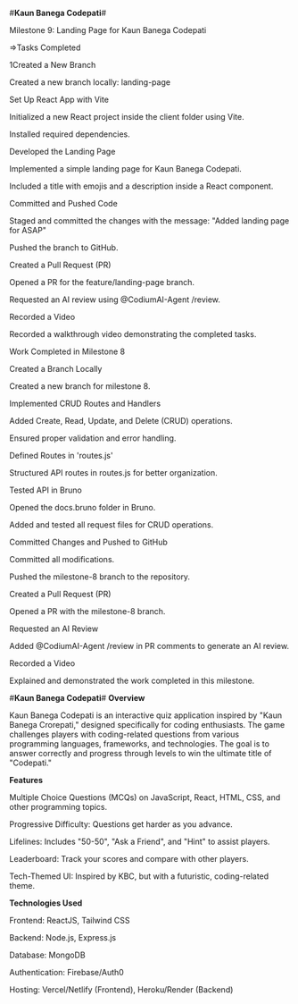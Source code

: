 #**Kaun Banega Codepati**#

Milestone 9: Landing Page for Kaun Banega Codepati

=>Tasks Completed

1️Created a New Branch

Created a new branch locally: landing-page

Set Up React App with Vite

Initialized a new React project inside the client folder using Vite.

Installed required dependencies.

Developed the Landing Page

Implemented a simple landing page for Kaun Banega Codepati.

Included a title with emojis and a description inside a React component.

Committed and Pushed Code

Staged and committed the changes with the message: "Added landing page for ASAP"

Pushed the branch to GitHub.

Created a Pull Request (PR)

Opened a PR for the feature/landing-page branch.

Requested an AI review using @CodiumAI-Agent /review.

Recorded a Video

Recorded a walkthrough video demonstrating the completed tasks.




Work Completed in Milestone 8

Created a Branch Locally

Created a new branch for milestone 8.

Implemented CRUD Routes and Handlers

Added Create, Read, Update, and Delete (CRUD) operations.

Ensured proper validation and error handling.

Defined Routes in 'routes.js'

Structured API routes in routes.js for better organization.

Tested API in Bruno

Opened the docs.bruno folder in Bruno.

Added and tested all request files for CRUD operations.

Committed Changes and Pushed to GitHub

Committed all modifications.

Pushed the milestone-8 branch to the repository.

Created a Pull Request (PR)

Opened a PR with the milestone-8 branch.

Requested an AI Review

Added @CodiumAI-Agent /review in PR comments to generate an AI review.

Recorded a Video

Explained and demonstrated the work completed in this milestone.






#**Kaun Banega Codepati**#
__Overview__

Kaun Banega Codepati is an interactive quiz application inspired by "Kaun Banega Crorepati," designed specifically for coding enthusiasts. The game challenges players with coding-related questions from various programming languages, frameworks, and technologies. The goal is to answer correctly and progress through levels to win the ultimate title of "Codepati."

__Features__

Multiple Choice Questions (MCQs) on JavaScript, React, HTML, CSS, and other programming topics.

Progressive Difficulty: Questions get harder as you advance.

Lifelines: Includes "50-50", "Ask a Friend", and "Hint" to assist players.

Leaderboard: Track your scores and compare with other players.

Tech-Themed UI: Inspired by KBC, but with a futuristic, coding-related theme.

__Technologies Used__

Frontend: ReactJS, Tailwind CSS

Backend: Node.js, Express.js

Database: MongoDB

Authentication: Firebase/Auth0

Hosting: Vercel/Netlify (Frontend), Heroku/Render (Backend)
